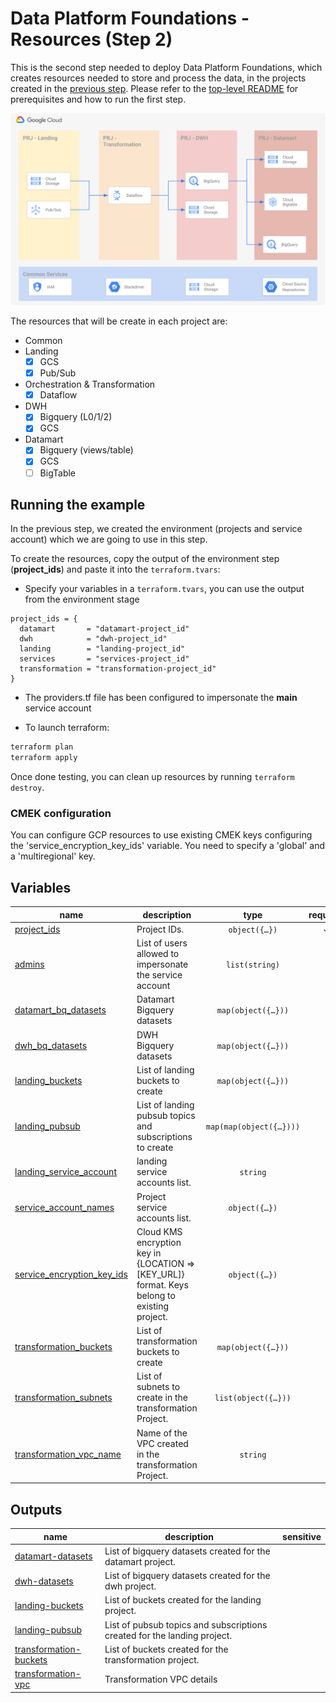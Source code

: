# Data Platform Foundations - Resources (Step 2)

This is the second step needed to deploy Data Platform Foundations, which creates resources needed to store and process the data, in the projects created in the [previous step](../01-environment/README.md). Please refer to the [top-level README](../README.md) for prerequisites and how to run the first step.

![Data Foundation -  Phase 2](./diagram.png "High-level diagram")

The resources that will be create in each project are:

- Common
- Landing
  - [x] GCS
  - [x] Pub/Sub
- Orchestration & Transformation
  - [x] Dataflow
- DWH
  - [x] Bigquery (L0/1/2)
  - [x] GCS
- Datamart
  - [x] Bigquery (views/table)
  - [x] GCS
  - [ ] BigTable

## Running the example

In the previous step, we created the environment (projects and service account) which we are going to use in this step.

To create the resources, copy the output of the environment step (**project_ids**) and paste it into the `terraform.tvars`:

- Specify your variables in a `terraform.tvars`, you can use the output from the environment stage

```tfm
project_ids = {
  datamart       = "datamart-project_id"
  dwh            = "dwh-project_id"
  landing        = "landing-project_id"
  services       = "services-project_id"
  transformation = "transformation-project_id"
}
```


- The providers.tf file has been configured to impersonate the **main** service account

- To launch terraform:
```bash
terraform plan
terraform apply
```
Once done testing, you can clean up resources by running `terraform destroy`.

### CMEK configuration
You can configure GCP resources to use existing CMEK keys configuring the 'service_encryption_key_ids' variable. You need to specify a 'global' and a 'multiregional' key.
<!-- BEGIN TFDOC -->

## Variables

| name | description | type | required | default |
|---|---|:---:|:---:|:---:|
| [project_ids](variables.tf#L108) | Project IDs. | <code title="object&#40;&#123;&#10;  datamart       &#61; string&#10;  dwh            &#61; string&#10;  landing        &#61; string&#10;  services       &#61; string&#10;  transformation &#61; string&#10;&#125;&#41;">object&#40;&#123;&#8230;&#125;&#41;</code> | ✓ |  |
| [admins](variables.tf#L16) | List of users allowed to impersonate the service account | <code>list&#40;string&#41;</code> |  | <code>null</code> |
| [datamart_bq_datasets](variables.tf#L22) | Datamart Bigquery datasets | <code title="map&#40;object&#40;&#123;&#10;  iam      &#61; map&#40;list&#40;string&#41;&#41;&#10;  location &#61; string&#10;&#125;&#41;&#41;">map&#40;object&#40;&#123;&#8230;&#125;&#41;&#41;</code> |  | <code title="&#123;&#10;  bq_datamart_dataset &#61; &#123;&#10;    location &#61; &#34;EU&#34;&#10;    iam &#61; &#123;&#10;    &#125;&#10;  &#125;&#10;&#125;">&#123;&#8230;&#125;</code> |
| [dwh_bq_datasets](variables.tf#L40) | DWH Bigquery datasets | <code title="map&#40;object&#40;&#123;&#10;  location &#61; string&#10;  iam      &#61; map&#40;list&#40;string&#41;&#41;&#10;&#125;&#41;&#41;">map&#40;object&#40;&#123;&#8230;&#125;&#41;&#41;</code> |  | <code title="&#123;&#10;  bq_raw_dataset &#61; &#123;&#10;    iam      &#61; &#123;&#125;&#10;    location &#61; &#34;EU&#34;&#10;  &#125;&#10;&#125;">&#123;&#8230;&#125;</code> |
| [landing_buckets](variables.tf#L54) | List of landing buckets to create | <code title="map&#40;object&#40;&#123;&#10;  location &#61; string&#10;  name     &#61; string&#10;&#125;&#41;&#41;">map&#40;object&#40;&#123;&#8230;&#125;&#41;&#41;</code> |  | <code title="&#123;&#10;  raw-data &#61; &#123;&#10;    location &#61; &#34;EU&#34;&#10;    name     &#61; &#34;raw-data&#34;&#10;  &#125;&#10;  data-schema &#61; &#123;&#10;    location &#61; &#34;EU&#34;&#10;    name     &#61; &#34;data-schema&#34;&#10;  &#125;&#10;&#125;">&#123;&#8230;&#125;</code> |
| [landing_pubsub](variables.tf#L72) | List of landing pubsub topics and subscriptions to create | <code title="map&#40;map&#40;object&#40;&#123;&#10;  iam    &#61; map&#40;list&#40;string&#41;&#41;&#10;  labels &#61; map&#40;string&#41;&#10;  options &#61; object&#40;&#123;&#10;    ack_deadline_seconds       &#61; number&#10;    message_retention_duration &#61; number&#10;    retain_acked_messages      &#61; bool&#10;    expiration_policy_ttl      &#61; number&#10;  &#125;&#41;&#10;&#125;&#41;&#41;&#41;">map&#40;map&#40;object&#40;&#123;&#8230;&#125;&#41;&#41;&#41;</code> |  | <code title="&#123;&#10;  landing-1 &#61; &#123;&#10;    sub1 &#61; &#123;&#10;      iam &#61; &#123;&#10;      &#125;&#10;      labels  &#61; &#123;&#125;&#10;      options &#61; null&#10;    &#125;&#10;    sub2 &#61; &#123;&#10;      iam     &#61; &#123;&#125;&#10;      labels  &#61; &#123;&#125;,&#10;      options &#61; null&#10;    &#125;,&#10;  &#125;&#10;&#125;">&#123;&#8230;&#125;</code> |
| [landing_service_account](variables.tf#L102) | landing service accounts list. | <code>string</code> |  | <code>&#34;sa-landing&#34;</code> |
| [service_account_names](variables.tf#L119) | Project service accounts list. | <code title="object&#40;&#123;&#10;  datamart       &#61; string&#10;  dwh            &#61; string&#10;  landing        &#61; string&#10;  services       &#61; string&#10;  transformation &#61; string&#10;&#125;&#41;">object&#40;&#123;&#8230;&#125;&#41;</code> |  | <code title="&#123;&#10;  datamart       &#61; &#34;sa-datamart&#34;&#10;  dwh            &#61; &#34;sa-datawh&#34;&#10;  landing        &#61; &#34;sa-landing&#34;&#10;  services       &#61; &#34;sa-services&#34;&#10;  transformation &#61; &#34;sa-transformation&#34;&#10;&#125;">&#123;&#8230;&#125;</code> |
| [service_encryption_key_ids](variables.tf#L137) | Cloud KMS encryption key in {LOCATION => [KEY_URL]} format. Keys belong to existing project. | <code title="object&#40;&#123;&#10;  multiregional &#61; string&#10;  global        &#61; string&#10;&#125;&#41;">object&#40;&#123;&#8230;&#125;&#41;</code> |  | <code title="&#123;&#10;  multiregional &#61; null&#10;  global        &#61; null&#10;&#125;">&#123;&#8230;&#125;</code> |
| [transformation_buckets](variables.tf#L149) | List of transformation buckets to create | <code title="map&#40;object&#40;&#123;&#10;  location &#61; string&#10;  name     &#61; string&#10;&#125;&#41;&#41;">map&#40;object&#40;&#123;&#8230;&#125;&#41;&#41;</code> |  | <code title="&#123;&#10;  temp &#61; &#123;&#10;    location &#61; &#34;EU&#34;&#10;    name     &#61; &#34;temp&#34;&#10;  &#125;,&#10;  templates &#61; &#123;&#10;    location &#61; &#34;EU&#34;&#10;    name     &#61; &#34;templates&#34;&#10;  &#125;,&#10;&#125;">&#123;&#8230;&#125;</code> |
| [transformation_subnets](variables.tf#L167) | List of subnets to create in the transformation Project. | <code title="list&#40;object&#40;&#123;&#10;  ip_cidr_range      &#61; string&#10;  name               &#61; string&#10;  region             &#61; string&#10;  secondary_ip_range &#61; map&#40;string&#41;&#10;&#125;&#41;&#41;">list&#40;object&#40;&#123;&#8230;&#125;&#41;&#41;</code> |  | <code title="&#91;&#10;  &#123;&#10;    ip_cidr_range      &#61; &#34;10.1.0.0&#47;20&#34;&#10;    name               &#61; &#34;transformation-subnet&#34;&#10;    region             &#61; &#34;europe-west3&#34;&#10;    secondary_ip_range &#61; &#123;&#125;&#10;  &#125;,&#10;&#93;">&#91;&#8230;&#93;</code> |
| [transformation_vpc_name](variables.tf#L185) | Name of the VPC created in the transformation Project. | <code>string</code> |  | <code>&#34;transformation-vpc&#34;</code> |

## Outputs

| name | description | sensitive |
|---|---|:---:|
| [datamart-datasets](outputs.tf#L17) | List of bigquery datasets created for the datamart project. |  |
| [dwh-datasets](outputs.tf#L24) | List of bigquery datasets created for the dwh project. |  |
| [landing-buckets](outputs.tf#L29) | List of buckets created for the landing project. |  |
| [landing-pubsub](outputs.tf#L34) | List of pubsub topics and subscriptions created for the landing project. |  |
| [transformation-buckets](outputs.tf#L44) | List of buckets created for the transformation project. |  |
| [transformation-vpc](outputs.tf#L49) | Transformation VPC details |  |

<!-- END TFDOC -->
